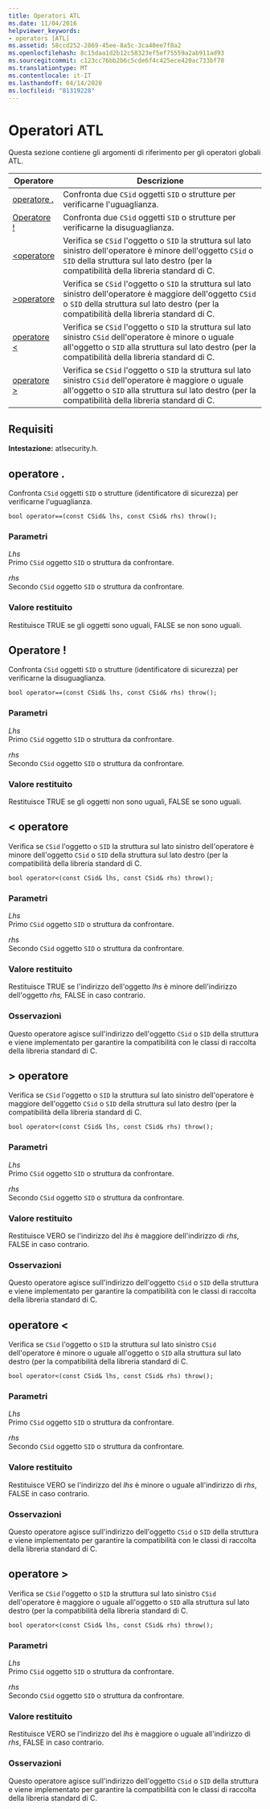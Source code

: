 ```yaml
---
title: Operatori ATL
ms.date: 11/04/2016
helpviewer_keywords:
- operators [ATL]
ms.assetid: 58ccd252-2869-45ee-8a5c-3ca40ee7f8a2
ms.openlocfilehash: 8c15daa1d2b12c58323ef5ef75559a2ab911ad93
ms.sourcegitcommit: c123cc76bb2b6c5cde6f4c425ece420ac733bf70
ms.translationtype: MT
ms.contentlocale: it-IT
ms.lasthandoff: 04/14/2020
ms.locfileid: "81319228"
---
```

# <a name="atl-operators"></a>Operatori ATL

Questa sezione contiene gli argomenti di riferimento per gli operatori globali ATL.

|Operatore|Descrizione|
|--------------|-----------------|
|[operatore .](#operator_eq_eq)|Confronta due `CSid` oggetti `SID` o strutture per verificarne l'uguaglianza.|
|[Operatore !](#operator_neq)|Confronta due `CSid` oggetti `SID` o strutture per verificarne la disuguaglianza.|
|[<operatore](#operator_lt)|Verifica se `CSid` l'oggetto o `SID` la struttura sul lato sinistro dell'operatore è minore dell'oggetto `CSid` o `SID` della struttura sul lato destro (per la compatibilità della libreria standard di C.|
|[>operatore](#operator_gt)|Verifica se `CSid` l'oggetto o `SID` la struttura sul lato sinistro dell'operatore è maggiore dell'oggetto `CSid` o `SID` della struttura sul lato destro (per la compatibilità della libreria standard di C.|
|[operatore <](#operator_lt__eq)|Verifica se `CSid` l'oggetto o `SID` la struttura sul lato sinistro `CSid` dell'operatore è minore o uguale all'oggetto o `SID` alla struttura sul lato destro (per la compatibilità della libreria standard di C.|
|[operatore >](#operator_gt__eq)|Verifica se `CSid` l'oggetto o `SID` la struttura sul lato sinistro `CSid` dell'operatore è maggiore o uguale all'oggetto o `SID` alla struttura sul lato destro (per la compatibilità della libreria standard di C.|

## <a name="requirements"></a>Requisiti

**Intestazione:** atlsecurity.h.

## <a name="operator-"></a><a name="operator_eq_eq"></a>operatore .

Confronta `CSid` oggetti `SID` o strutture (identificatore di sicurezza) per verificarne l'uguaglianza.

```
bool operator==(const CSid& lhs, const CSid& rhs) throw();
```

### <a name="parameters"></a>Parametri

*Lhs*<br/>
Primo `CSid` oggetto `SID` o struttura da confrontare.

*rhs*<br/>
Secondo `CSid` oggetto `SID` o struttura da confrontare.

### <a name="return-value"></a>Valore restituito

Restituisce TRUE se gli oggetti sono uguali, FALSE se non sono uguali.

## <a name="operator-"></a><a name="operator_neq"></a>Operatore !

Confronta `CSid` oggetti `SID` o strutture (identificatore di sicurezza) per verificarne la disuguaglianza.

```
bool operator==(const CSid& lhs, const CSid& rhs) throw();
```

### <a name="parameters"></a>Parametri

*Lhs*<br/>
Primo `CSid` oggetto `SID` o struttura da confrontare.

*rhs*<br/>
Secondo `CSid` oggetto `SID` o struttura da confrontare.

### <a name="return-value"></a>Valore restituito

Restituisce TRUE se gli oggetti non sono uguali, FALSE se sono uguali.

## <a name="operator-"></a><a name="operator_lt"></a>< operatore

Verifica se `CSid` l'oggetto o `SID` la struttura sul lato sinistro dell'operatore è minore dell'oggetto `CSid` o `SID` della struttura sul lato destro (per la compatibilità della libreria standard di C.

```
bool operator<(const CSid& lhs, const CSid& rhs) throw();
```

### <a name="parameters"></a>Parametri

*Lhs*<br/>
Primo `CSid` oggetto `SID` o struttura da confrontare.

*rhs*<br/>
Secondo `CSid` oggetto `SID` o struttura da confrontare.

### <a name="return-value"></a>Valore restituito

Restituisce TRUE se l'indirizzo dell'oggetto *lhs* è minore dell'indirizzo dell'oggetto *rhs,* FALSE in caso contrario.

### <a name="remarks"></a>Osservazioni

Questo operatore agisce sull'indirizzo dell'oggetto `CSid` o `SID` della struttura e viene implementato per garantire la compatibilità con le classi di raccolta della libreria standard di C.

## <a name="operator-"></a><a name="operator_gt"></a>> operatore

Verifica se `CSid` l'oggetto o `SID` la struttura sul lato sinistro dell'operatore è maggiore dell'oggetto `CSid` o `SID` della struttura sul lato destro (per la compatibilità della libreria standard di C.

```
bool operator<(const CSid& lhs, const CSid& rhs) throw();
```

### <a name="parameters"></a>Parametri

*Lhs*<br/>
Primo `CSid` oggetto `SID` o struttura da confrontare.

*rhs*<br/>
Secondo `CSid` oggetto `SID` o struttura da confrontare.

### <a name="return-value"></a>Valore restituito

Restituisce VERO se l'indirizzo del *lhs* è maggiore dell'indirizzo di *rhs*, FALSE in caso contrario.

### <a name="remarks"></a>Osservazioni

Questo operatore agisce sull'indirizzo dell'oggetto `CSid` o `SID` della struttura e viene implementato per garantire la compatibilità con le classi di raccolta della libreria standard di C.

## <a name="operator-"></a><a name="operator_lt__eq"></a>operatore <

Verifica se `CSid` l'oggetto o `SID` la struttura sul lato sinistro `CSid` dell'operatore è minore o uguale all'oggetto o `SID` alla struttura sul lato destro (per la compatibilità della libreria standard di C.

```
bool operator<(const CSid& lhs, const CSid& rhs) throw();
```

### <a name="parameters"></a>Parametri

*Lhs*<br/>
Primo `CSid` oggetto `SID` o struttura da confrontare.

*rhs*<br/>
Secondo `CSid` oggetto `SID` o struttura da confrontare.

### <a name="return-value"></a>Valore restituito

Restituisce VERO se l'indirizzo del *lhs* è minore o uguale all'indirizzo di *rhs*, FALSE in caso contrario.

### <a name="remarks"></a>Osservazioni

Questo operatore agisce sull'indirizzo dell'oggetto `CSid` o `SID` della struttura e viene implementato per garantire la compatibilità con le classi di raccolta della libreria standard di C.

## <a name="operator-"></a><a name="operator_gt__eq"></a>operatore >

Verifica se `CSid` l'oggetto o `SID` la struttura sul lato sinistro `CSid` dell'operatore è maggiore o uguale all'oggetto o `SID` alla struttura sul lato destro (per la compatibilità della libreria standard di C.

```
bool operator<(const CSid& lhs, const CSid& rhs) throw();
```

### <a name="parameters"></a>Parametri

*Lhs*<br/>
Primo `CSid` oggetto `SID` o struttura da confrontare.

*rhs*<br/>
Secondo `CSid` oggetto `SID` o struttura da confrontare.

### <a name="return-value"></a>Valore restituito

Restituisce VERO se l'indirizzo del *lhs* è maggiore o uguale all'indirizzo di *rhs*, FALSE in caso contrario.

### <a name="remarks"></a>Osservazioni

Questo operatore agisce sull'indirizzo dell'oggetto `CSid` o `SID` della struttura e viene implementato per garantire la compatibilità con le classi di raccolta della libreria standard di C.
